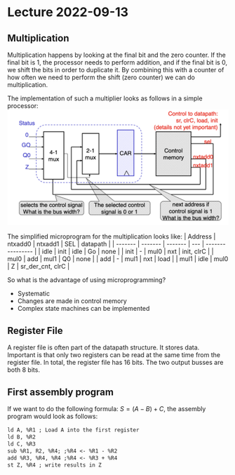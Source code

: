 # Lecture 2022-09-13

## Multiplication
Multiplication happens by looking at the final bit and the zero counter. If the final bit is 1, the processor needs to perform addition, and if the final bit is 0, we shift the bits in order to duplicate it. By combining this with a counter of how often we need to perform the shift (zero counter) we can do multiplication.


The implementation of such a multiplier looks as follows in a simple processor:
![](../.images/Multiplier.png)

The simplified microprogram for the multiplication looks like:
| Address | ntxadd0 | ntxadd1 | SEL | datapath         |
| ------- | ------- | ------- | --- | ---------------- |
| idle    | init    | idle    | Go  | none             |
| init    | -       | mul0    | nxt | init, clrC       |
| mul0    | add     | mul1    | Q0  | none             |
| add     | -       | mul1    | nxt | load             |
| mul1    | idle    | mul0    | Z   | sr_der_cnt, clrC |

So what is the advantage of using microprogramming?
- Systematic
- Changes are made in control memory
- Complex state machines can be implemented

## Register File
A register file is often part of the datapath structure. It stores data. Important is that only two registers can be read at the same time from the register file. In total, the register file has 16 bits. The two output busses are both 8 bits.

## First assembly program
If we want to do the following formula: $S=(A-B)+C$, the assembly program would look as follows:
```assembly
ld A, %R1 ; Load A into the first register
ld B, %R2
ld C, %R3
sub %R1, R2, %R4; ;%R4 <- %R1 - %R2
add %R3, %R4, %R4 ;%R4 <- %R3 + %R4
st Z, %R4 ; write results in Z
```

